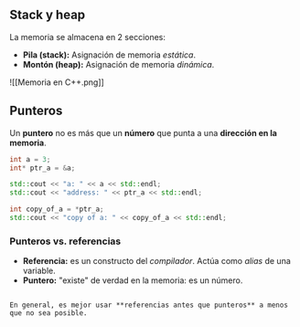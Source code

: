 ## Stack y heap

La memoria se almacena en 2 secciones:

- **Pila (stack):** Asignación de memoria *estática*.
- **Montón (heap):** Asignación de memoria *dinámica*.

![[Memoria en C++.png]]

## Punteros

Un **puntero** no es más que un **número** que punta a una **dirección en la memoria**.

```cpp
int a = 3;
int* ptr_a = &a;

std::cout << "a: " << a << std::endl;
std::cout << "address: " << ptr_a << std::endl;

int copy_of_a = *ptr_a;
std::cout << "copy of a: " << copy_of_a << std::endl;
```

### Punteros vs. referencias

- **Referencia:** es un constructo del *compilador*. Actúa como *alias* de una variable.
- **Puntero:** "existe" de verdad en la memoria: es un número.

```ad-tip

En general, es mejor usar **referencias antes que punteros** a menos que no sea posible.

```
